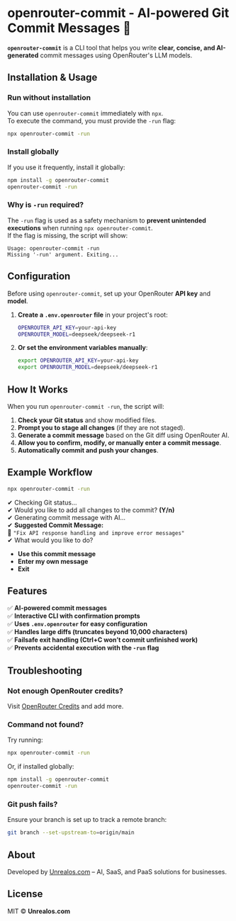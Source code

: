
# **openrouter-commit - AI-powered Git Commit Messages** 🚀

**`openrouter-commit`** is a CLI tool that helps you write **clear, concise, and AI-generated** commit messages using OpenRouter's LLM models.

## **Installation & Usage**

### **Run without installation**
You can use `openrouter-commit` immediately with `npx`.  
To execute the command, you must provide the `-run` flag:

```sh
npx openrouter-commit -run
```

### **Install globally**
If you use it frequently, install it globally:
```sh
npm install -g openrouter-commit
openrouter-commit -run
```

### **Why is `-run` required?**
The `-run` flag is used as a safety mechanism to **prevent unintended executions** when running `npx openrouter-commit`.  
If the flag is missing, the script will show:
```
Usage: openrouter-commit -run
Missing '-run' argument. Exiting...
```

## **Configuration**
Before using `openrouter-commit`, set up your OpenRouter **API key** and **model**.

1. **Create a `.env.openrouter` file** in your project's root:
   ```sh
   OPENROUTER_API_KEY=your-api-key
   OPENROUTER_MODEL=deepseek/deepseek-r1
   ```

2. **Or set the environment variables manually**:
   ```sh
   export OPENROUTER_API_KEY=your-api-key
   export OPENROUTER_MODEL=deepseek/deepseek-r1
   ```

## **How It Works**
When you run `openrouter-commit -run`, the script will:
1. **Check your Git status** and show modified files.
2. **Prompt you to stage all changes** (if they are not staged).
3. **Generate a commit message** based on the Git diff using OpenRouter AI.
4. **Allow you to confirm, modify, or manually enter a commit message**.
5. **Automatically commit and push your changes**.

## **Example Workflow**
```sh
npx openrouter-commit -run
```
✔ Checking Git status...  
✔ Would you like to add all changes to the commit? **(Y/n)**  
✔ Generating commit message with AI...  
✔ **Suggested Commit Message:**  
  📝 `"Fix API response handling and improve error messages"`  
✔ What would you like to do?  
   - **Use this commit message**  
   - **Enter my own message**  
   - **Exit**  

## **Features**
✅ **AI-powered commit messages**  
✅ **Interactive CLI with confirmation prompts**  
✅ **Uses `.env.openrouter` for easy configuration**  
✅ **Handles large diffs (truncates beyond 10,000 characters)**  
✅ **Failsafe exit handling (Ctrl+C won’t commit unfinished work)**  
✅ **Prevents accidental execution with the `-run` flag**  

## **Troubleshooting**
### **Not enough OpenRouter credits?**
Visit [OpenRouter Credits](https://openrouter.ai/credits) and add more.

### **Command not found?**
Try running:
```sh
npx openrouter-commit -run
```
Or, if installed globally:
```sh
npm install -g openrouter-commit
openrouter-commit -run
```

### **Git push fails?**
Ensure your branch is set up to track a remote branch:
```sh
git branch --set-upstream-to=origin/main
```

## **About**
Developed by [Unrealos.com](https://unrealos.com) – AI, SaaS, and PaaS solutions for businesses.

## **License**
MIT © **Unrealos.com**
